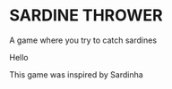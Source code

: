 # SARDINE THROWER

A game where you try to catch sardines

Hello

This game was inspired by Sardinha
